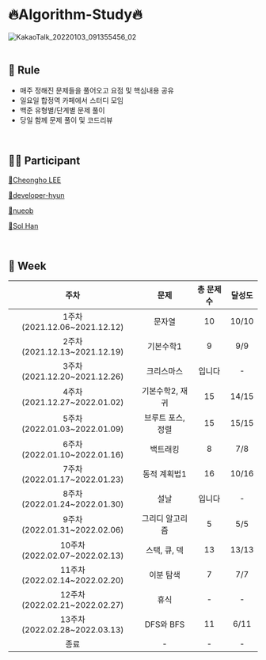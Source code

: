 # 🔥Algorithm-Study🔥

![KakaoTalk_20220103_091355456_02](https://user-images.githubusercontent.com/79739183/147913580-09d79c39-3a76-4fac-9744-5e18950c2712.jpg)
<br>
<br>
## 💯 Rule
 * 매주 정해진 문제들을 풀어오고 요점 및 핵심내용 공유
 * 일요일 합정역 카페에서 스터디 모임
 * 백준 유형별/단계별 문제 풀이 
 * 당일 함께 문제 풀이 및 코드리뷰 
 
 <br>

## 🧑‍💻 Participant
<p>
  <a target="_blank" href="https://github.com/CheongHo-Lee/" >🐲Cheongho LEE</a>
</p>
<p>
  <a target="_blank" href="https://github.com/developer-hyun" >🦈developer-hyun</a>
</p>
<p>
  <a target="_blank" href=https://github.com/nueob/" >🦄nueob</a>
</p>
<p>
  <a target="_blank" href="https://github.com/SolHaan" >🐤Sol Han</a>
</p>
<br>
   
## 📆 Week
|주차|문제|총 문제수|달성도|
|:---:|:---:|:---:|:---:|
|1주차(2021.12.06~2021.12.12)|문자열|10|10/10|
|2주차(2021.12.13~2021.12.19)|기본수학1|9|9/9|
|3주차(2021.12.20~2021.12.26)|크리스마스|입니다|-|
|4주차(2021.12.27~2022.01.02)|기본수학2, 재귀|15|14/15|
|5주차(2022.01.03~2022.01.09)|브루트 포스, 정렬|15|15/15|
|6주차(2022.01.10~2022.01.16)|백트래킹|8|7/8|
|7주차(2022.01.17~2022.01.23)|동적 계획법1|16|10/16|
|8주차(2022.01.24~2022.01.30)|설날|입니다|-|
|9주차(2022.01.31~2022.02.06)|그리디 알고리즘|5|5/5|
|10주차(2022.02.07~2022.02.13)|스택, 큐, 덱|13|13/13|
|11주차(2022.02.14~2022.02.20)|이분 탐색|7|7/7|
|12주차(2022.02.21~2022.02.27)|휴식|-|-|                                                 
|13주차(2022.02.28~2022.03.13)|DFS와 BFS|11|6/11|
|종료|-|-|-|
